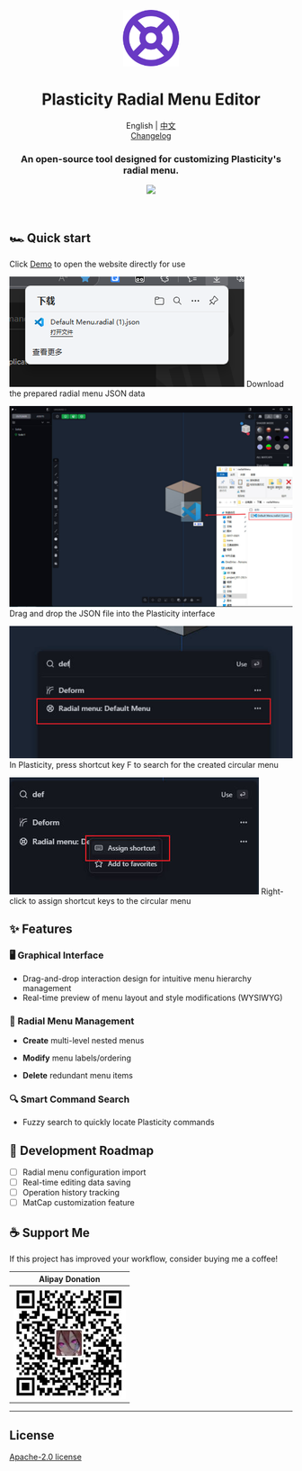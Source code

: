 <p align="center">
  <img width="100" height="100" src="doc/radmenu.png" />
</p>
<h1 align="center">Plasticity Radial Menu Editor</h1>

<div style="text-align: center;">

English | [中文](doc/README_zh.md)<br>
[Changelog](doc/Changelog.md)
</div>

<h3 align="center">
  An open-source tool designed for customizing Plasticity's radial menu.
</h3>
<p align="center">
  <img width="900" src="doc/preview.gif" />
</p>
<br>

## 🏎️ Quick start
Click [Demo](https://pepperkun.github.io/plasticity-radial-menu-editor/) to open the website directly for use

![download](doc/download.png)
Download the prepared radial menu JSON data

![drag](doc/drag.jpg)
Drag and drop the JSON file into the Plasticity interface

![search](doc/search.jpg)
In Plasticity, press shortcut key ​F to ​search for the created circular menu

![shortcuts](doc/shortcuts.jpg)
Right-click to ​assign shortcut keys to the circular menu



## ✨ Features
### 🖥 Graphical Interface
- Drag-and-drop interaction design for intuitive menu hierarchy management
- Real-time preview of menu layout and style modifications (WYSIWYG)

### 🔄 Radial Menu Management
- ​**Create** multi-level nested menus

- ​**Modify** menu labels/ordering
- ​**Delete** redundant menu items

### 🔍 Smart Command Search
- Fuzzy search to quickly locate Plasticity commands

##  🔧 Development Roadmap
- [ ] Radial menu configuration import
- [ ] Real-time editing data saving
- [ ] Operation history tracking
- [ ] MatCap customization feature

## ☕ Support Me
If this project has improved your workflow, consider buying me a coffee!

|                       Alipay Donation                        |
|:------------------------------------------------------------:|
| ![alipay](doc/qrcode.jpg) <!-- Replace with QR code path --> |

--- 



## License
[Apache-2.0 license](LICENSE)